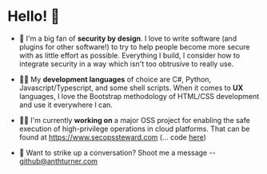 # Hello! 👋

- 💖 I'm a big fan of **security by design**. I love to write software (and plugins for other software!) to try to help people become more secure with as little effort as possible. Everything I build, I consider how to integrate security in a way which isn't too obtrusive to really use.

- 🐱‍💻 My **development languages** of choice are C#, Python, Javascript/Typescript, and some shell scripts. When it comes to **UX** languages, I love the Bootstrap methodology of HTML/CSS development and use it everywhere I can.

- 👷‍♂️ I'm currently **working on** a major OSS project for enabling the safe execution of high-privilege operations in cloud platforms. That can be found at https://www.secopssteward.com (... code [here](https://github.com/secopssteward/))

- 💬 Want to strike up a conversation? Shoot me a message -- github@anthturner.com
